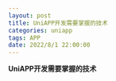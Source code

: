 ```yaml
---
layout: post
title: UniAPP开发需要掌握的技术
categories: uniapp 
tags: APP
date: 2022/8/1 22:00:00
---
```


**UniAPP开发需要掌握的技术**